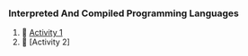 ### **Interpreted And Compiled Programming Languages**


1. :book: [ Activity 1 ](/Week1/A-1.md) 
2. 📖 [Activity 2] 
